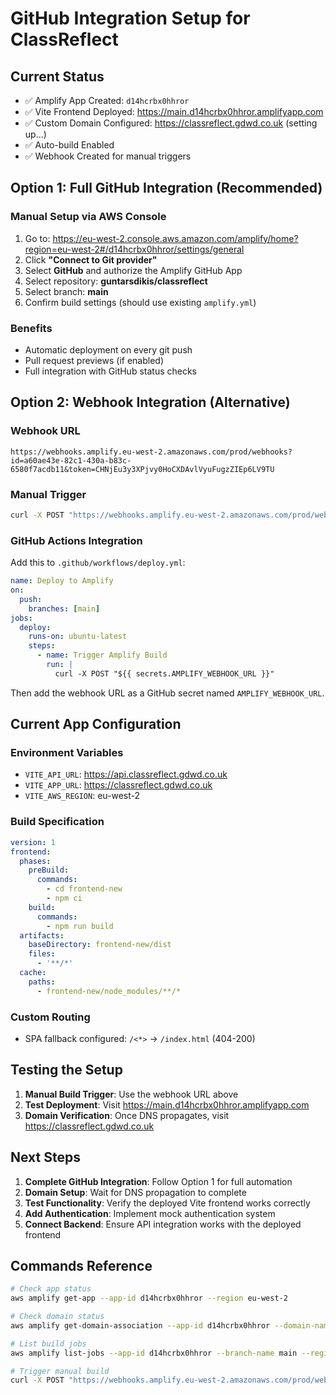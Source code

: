 # GitHub Integration Setup for ClassReflect

## Current Status
- ✅ Amplify App Created: `d14hcrbx0hhror` 
- ✅ Vite Frontend Deployed: https://main.d14hcrbx0hhror.amplifyapp.com
- ✅ Custom Domain Configured: https://classreflect.gdwd.co.uk (setting up...)
- ✅ Auto-build Enabled
- ✅ Webhook Created for manual triggers

## Option 1: Full GitHub Integration (Recommended)

### Manual Setup via AWS Console
1. Go to: https://eu-west-2.console.aws.amazon.com/amplify/home?region=eu-west-2#/d14hcrbx0hhror/settings/general
2. Click **"Connect to Git provider"**
3. Select **GitHub** and authorize the Amplify GitHub App
4. Select repository: **guntarsdikis/classreflect**
5. Select branch: **main**
6. Confirm build settings (should use existing `amplify.yml`)

### Benefits
- Automatic deployment on every git push
- Pull request previews (if enabled)
- Full integration with GitHub status checks

## Option 2: Webhook Integration (Alternative)

### Webhook URL
```
https://webhooks.amplify.eu-west-2.amazonaws.com/prod/webhooks?id=a60ae43e-82c1-430a-b83c-6580f7acdb11&token=CHNjEu3y3XPjvy0HoCXDAvlVyuFugzZIEp6LV9TU
```

### Manual Trigger
```bash
curl -X POST "https://webhooks.amplify.eu-west-2.amazonaws.com/prod/webhooks?id=a60ae43e-82c1-430a-b83c-6580f7acdb11&token=CHNjEu3y3XPjvy0HoCXDAvlVyuFugzZIEp6LV9TU"
```

### GitHub Actions Integration
Add this to `.github/workflows/deploy.yml`:
```yaml
name: Deploy to Amplify
on:
  push:
    branches: [main]
jobs:
  deploy:
    runs-on: ubuntu-latest
    steps:
      - name: Trigger Amplify Build
        run: |
          curl -X POST "${{ secrets.AMPLIFY_WEBHOOK_URL }}"
```

Then add the webhook URL as a GitHub secret named `AMPLIFY_WEBHOOK_URL`.

## Current App Configuration

### Environment Variables
- `VITE_API_URL`: https://api.classreflect.gdwd.co.uk
- `VITE_APP_URL`: https://classreflect.gdwd.co.uk
- `VITE_AWS_REGION`: eu-west-2

### Build Specification
```yaml
version: 1
frontend:
  phases:
    preBuild:
      commands:
        - cd frontend-new
        - npm ci
    build:
      commands:
        - npm run build
  artifacts:
    baseDirectory: frontend-new/dist
    files:
      - '**/*'
  cache:
    paths:
      - frontend-new/node_modules/**/*
```

### Custom Routing
- SPA fallback configured: `/<*>` → `/index.html` (404-200)

## Testing the Setup

1. **Manual Build Trigger**: Use the webhook URL above
2. **Test Deployment**: Visit https://main.d14hcrbx0hhror.amplifyapp.com
3. **Domain Verification**: Once DNS propagates, visit https://classreflect.gdwd.co.uk

## Next Steps

1. **Complete GitHub Integration**: Follow Option 1 for full automation
2. **Domain Setup**: Wait for DNS propagation to complete
3. **Test Functionality**: Verify the deployed Vite frontend works correctly
4. **Add Authentication**: Implement mock authentication system
5. **Connect Backend**: Ensure API integration works with the deployed frontend

## Commands Reference

```bash
# Check app status
aws amplify get-app --app-id d14hcrbx0hhror --region eu-west-2

# Check domain status  
aws amplify get-domain-association --app-id d14hcrbx0hhror --domain-name classreflect.gdwd.co.uk --region eu-west-2

# List build jobs
aws amplify list-jobs --app-id d14hcrbx0hhror --branch-name main --region eu-west-2

# Trigger manual build
curl -X POST "https://webhooks.amplify.eu-west-2.amazonaws.com/prod/webhooks?id=a60ae43e-82c1-430a-b83c-6580f7acdb11&token=CHNjEu3y3XPjvy0HoCXDAvlVyuFugzZIEp6LV9TU"
```